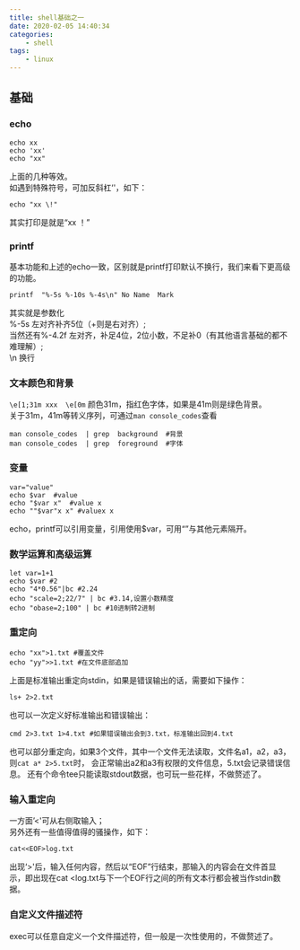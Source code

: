 ```yaml
---
title: shell基础之一
date: 2020-02-05 14:40:34
categories:
	- shell
tags:
	- linux
---
```

## 基础
### echo
```
echo xx
echo 'xx'
echo "xx"
```
上面的几种等效。<br>
如遇到特殊符号，可加反斜杠‘\'，如下：
```
echo "xx \!"
```
其实打印是就是“xx ！”
### printf
基本功能和上述的echo一致，区别就是printf打印默认不换行，我们来看下更高级的功能。<br>
```
printf  "%-5s %-10s %-4s\n" No Name  Mark
```
其实就是参数化<br>
%-5s 左对齐补齐5位（+则是右对齐）;  
当然还有%-4.2f 左对齐，补足4位，2位小数，不足补0（有其他语言基础的都不难理解）;  
\n 换行
<!-- more -->
### 文本颜色和背景
``\e[1;31m xxx  \e[0m`` 
颜色31m，指红色字体，如果是41m则是绿色背景。  
关于31m，41m等转义序列，可通过``man console_codes``查看
```
man console_codes  | grep  background  #背景
man console_codes  | grep  foreground  #字体
```
### 变量
```
var="value" 
echo $var  #value
echo "$var x"  #value x
echo ""$var"x x" #valuex x
```
echo，printf可以引用变量，引用使用$var，可用“”与其他元素隔开。
### 数学运算和高级运算
```
let var=1+1
echo $var #2
echo "4*0.56"|bc #2.24
echo "scale=2;22/7" | bc #3.14,设置小数精度
echo "obase=2;100" | bc #10进制转2进制
```
### 重定向
```
echo "xx">1.txt #覆盖文件
echo "yy">>1.txt #在文件底部追加
```
上面是标准输出重定向stdin，如果是错误输出的话，需要如下操作：
```
ls+ 2>2.txt 
```
也可以一次定义好标准输出和错误输出：
```
cmd 2>3.txt 1>4.txt #如果错误输出会到3.txt，标准输出回到4.txt
```
也可以部分重定向，如果3个文件，其中一个文件无法读取，文件名a1，a2，a3，则``cat a* 2>5.txt``时，
会正常输出a2和a3有权限的文件信息，5.txt会记录错误信息。
还有个命令tee只能读取stdout数据，也可玩一些花样，不做赘述了。
### 输入重定向
一方面’<'可从右侧取输入；  
另外还有一些值得值得的骚操作，如下：
```
cat<<EOF>log.txt
```
出现‘>'后，输入任何内容，然后以“EOF”行结束，那输入的内容会在文件首显示，即出现在cat <<EOF>log.txt与下一个EOF行之间的所有文本行都会被当作stdin数据。
### 自定义文件描述符
exec可以任意自定义一个文件描述符，但一般是一次性使用的，不做赘述了。

